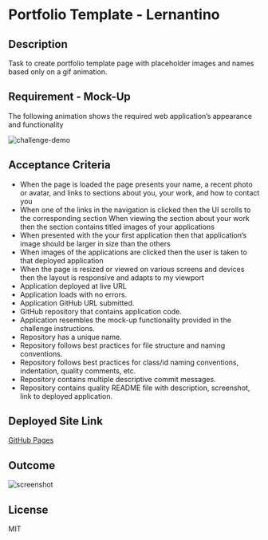 # Portfolio Template - Lernantino

## Description 
Task to create portfolio template page with placeholder images and names based only on a gif animation.

## Requirement - Mock-Up    
The following animation shows the required web application’s appearance and functionality

![challenge-demo](/assets/requirement/01-css-challenge-demo.gif/)


## Acceptance Criteria
* When the page is loaded the page presents your name, a recent photo or avatar, and links to sections about you, your work, and how to contact
you
* When one of the links in the navigation is clicked then the UI scrolls to the corresponding section
When viewing the section about your work then the section contains titled images of your applications
* When presented with the your first application then that application’s image should be larger in size than the others
* When images of the applications are clicked then the user is taken to that deployed application
* When the page is resized or viewed on various screens and devices then the layout is responsive and adapts to my viewport  
* Application deployed at live URL
* Application loads with no errors.
* Application GitHub URL submitted.
* GitHub repository that contains application code. 
* Application resembles the mock-up functionality provided in the challenge instructions. 
* Repository has a unique name.
* Repository follows best practices for file structure and naming conventions.
* Repository follows best practices for class/id naming conventions, indentation, quality comments, etc.
* Repository contains multiple descriptive commit messages.
* Repository contains quality README file with description, screenshot, link to deployed application. 

## Deployed Site Link
[GitHub Pages](https://apyosi.github.io/Portfolio-Template-Lernantino/)

## Outcome
![screenshot](/assets/outcome/screenshot.png)

## License
MIT
